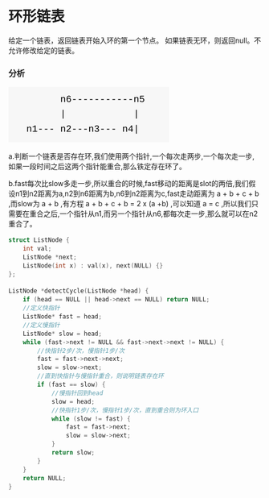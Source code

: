 # 环形链表


给定一个链表，返回链表开始入环的第一个节点。 如果链表无环，则返回null。不允许修改给定的链表。

### 分析

![](../img/3.png)

a.判断一个链表是否存在环,我们使用两个指针,一个每次走两步,一个每次走一步,如果一段时间之后这两个指针能重合,那么铁定存在环了。

b.fast每次比slow多走一步,所以重合的时候,fast移动的距离是slot的两倍,我们假设n1到n2距离为a,n2到n6距离为b,n6到n2距离为c,fast走动距离为 a + b + c + b ,而slow为 a + b ,有方程 a + b + c + b = 2 x (a +b) ,可以知道 a = c ,所以我们只需要在重合之后,一个指针从n1,而另一个指针从n6,都每次走一步,那么就可以在n2重合了。

```cpp
struct ListNode {
	int val;
	ListNode *next;
	ListNode(int x) : val(x), next(NULL) {}
};

ListNode *detectCycle(ListNode *head) {
	if (head == NULL || head->next == NULL) return NULL;
	//定义快指针
	ListNode* fast = head;
	//定义慢指针
	ListNode* slow = head;
	while (fast->next != NULL && fast->next->next != NULL) {
		//快指针2步/次，慢指针1步/次
		fast = fast->next->next;
		slow = slow->next;
		//直到快指针与慢指针重合，则说明链表存在环
		if (fast == slow) {
			//慢指针回到head
			slow = head;
			//快指针1步/次，慢指针1步/次，直到重合则为环入口
			while (slow != fast) {
				fast = fast->next;
				slow = slow->next;
			}
			return slow;
		}
	}
	return NULL;
}
```
